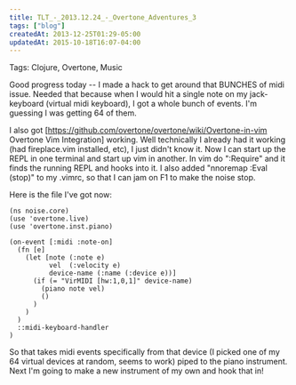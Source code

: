 ```yaml
---
title: TLT_-_2013.12.24_-_Overtone_Adventures_3
tags: ["blog"]
createdAt: 2013-12-25T01:29-05:00
updatedAt: 2015-10-18T16:07-04:00
---
```


Tags: Clojure, Overtone, Music

Good progress today -- I made a hack to get around that BUNCHES of midi issue. Needed that because when I would hit a single note on my jack-keyboard (virtual midi keyboard), I got a whole bunch of events. I'm guessing I was getting 64 of them.

I also got [https://github.com/overtone/overtone/wiki/Overtone-in-vim Overtone Vim Integration] working. Well technically I already had it working (had fireplace.vim installed, etc), I just didn't know it. Now I can start up the REPL in one terminal and start up vim in another. In vim do ":Require" and it finds the running REPL and hooks into it. I also added "nnoremap <F1> :Eval (stop)<cr>" to my .vimrc, so that I can jam on F1 to make the noise stop.

Here is the file I've got now:

```
(ns noise.core)
(use 'overtone.live)
(use 'overtone.inst.piano)

(on-event [:midi :note-on]
  (fn [e]
    (let [note (:note e)
          vel  (:velocity e)
          device-name (:name (:device e))]
      (if (= "VirMIDI [hw:1,0,1]" device-name)
        (piano note vel)
        ()
      ) 
    ) 
  ) 
  ::midi-keyboard-handler
)
```

So that takes midi events specifically from that device (I picked one of my 64 virtual devices at random, seems to work) piped to the piano instrument. Next I'm going to make a new instrument of my own and hook that in!

